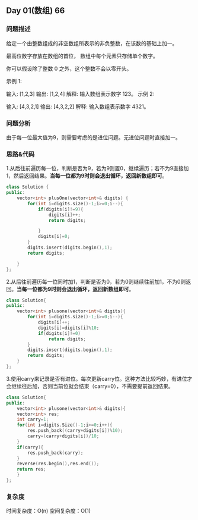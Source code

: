 ## Day 01(数组) 66

### 问题描述
给定一个由整数组成的非空数组所表示的非负整数，在该数的基础上加一。

最高位数字存放在数组的首位， 数组中每个元素只存储单个数字。

你可以假设除了整数 0 之外，这个整数不会以零开头。

示例 1:

输入: [1,2,3]
输出: [1,2,4]
解释: 输入数组表示数字 123。
示例 2:

输入: [4,3,2,1]
输出: [4,3,2,2]
解释: 输入数组表示数字 4321。

### 问题分析
由于每一位最大值为9，则需要考虑的是进位问题。无进位问题时直接加一。

### 思路&代码
1.从后往前遍历每一位，判断是否为9，若为9则置0，继续遍历；若不为9直接加1，然后返回结果。**当每一位都为9时则会退出循环，返回新数组即可**。
``` c++
class Solution {
public:
    vector<int> plusOne(vector<int>& digits) {
        for(int i=digits.size()-1;i>=0;i--){
            if(digits[i]!=9){
                digits[i]++;
                return digits;

            }
            digits[i]=0;
        }
        digits.insert(digits.begin(),1);
        return digits;

    }
};
```
2.从后往前遍历每一位同时加1，判断是否为0，若为0则继续往前加1，不为0则返回。**当每一位都为9时则会退出循环，返回新数组即可**。
``` c++
class Solution{
public:
	vector<int> plusone(vector<int>& digits){
		for(int i=digits.size()-1;i>=0;i--){
			digits[i]++;
			digits[i]=digits[i]%10;
			if(digits[i]!=0)
				return digits;
		}
		digits.insert(digits.begin(),1);
		return digits;
	}
};
```
3.使用carry来记录是否有进位。每次更新carry位。这种方法比较巧妙，有进位才会继续往后加，否则当前位就会结束（carry=0），不需要提前返回结果。
``` c++
class Solution{
public:
	vector<int> plusone(vector<int>& digits){
	vector<int> res;
	int carry=1;
	for(int i=digits.Size()-1;i>=0;i++){
		res.push_back((carry+digits[i])%10);
		carry=(carry+digits[i])/10;
	}
	if(carry){
		res.push_back(carry);
	}
	reverse(res.begin(),res.end());
	return res;
	}
};
```
### 复杂度
时间复杂度：O(n)
空间复杂度：O(1)
